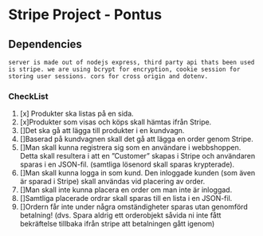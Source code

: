 # Stripe Project - Pontus

## Dependencies
    server is made out of nodejs express, third party api thats been used is stripe. we are using bcrypt for encryption, cookie session for storing user sessions. cors for cross origin and dotenv.

### CheckList
1. [x] Produkter ska listas på en sida. 
2. [x]Produkter som visas och köps skall hämtas ifrån Stripe.
3. []Det ska gå att lägga till produkter i en kundvagn.
4. []Baserad på kundvagnen skall det gå att lägga en order genom Stripe.
5. []Man skall kunna registrera sig som en användare i webbshoppen. 
    Detta skall resultera i att en ”Customer” skapas i Stripe och användaren sparas i en JSON-fil. 
    (samtliga lösenord skall sparas krypterade).
6. []Man skall kunna logga in som kund. 
    Den inloggade kunden (som även är sparad i Stripe) skall användas vid placering av order.
7. []Man skall inte kunna placera en order om man inte är inloggad.
8. []Samtliga placerade ordrar skall sparas till en lista i en JSON-fil.
9. []Ordern får inte under några omständigheter sparas utan genomförd betalning! 
    (dvs. Spara aldrig ett orderobjekt såvida ni inte fått bekräftelse tillbaka ifrån stripe att betalningen gått igenom)